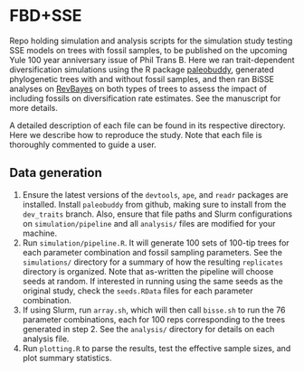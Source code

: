 # FBD+SSE
Repo holding simulation and analysis scripts for the simulation study testing SSE models on trees with fossil samples, to be published on the upcoming Yule 100 year anniversary issue of Phil Trans B. Here we ran trait-dependent diversification simulations using the R package [paleobuddy](https://github.com/brpetrucci/paleobuddy), generated phylogenetic trees with and without fossil samples, and then ran BiSSE analyses on [RevBayes](https://github.com/revbayes/revbayes) on both types of trees to assess the impact of including fossils on diversification rate estimates. See the manuscript for more details.

A detailed description of each file can be found in its respective directory. Here we describe how to reproduce the study. Note that each file is thoroughly commented to guide a user.

## Data generation

1. Ensure the latest versions of the `devtools`, `ape`, and `readr` packages are installed. Install `paleobuddy` from github, making sure to install from the `dev_traits` branch. Also, ensure that file paths and Slurm configurations on `simulation/pipeline` and all `analysis/` files are modified for your machine. 
2. Run `simulation/pipeline.R`. It will generate 100 sets of 100-tip trees for each parameter combination and fossil sampling parameters. See the `simulations/` directory for a summary of how the resulting `replicates` directory is organized. Note that as-written the pipeline will choose seeds at random. If interested in running using the same seeds as the original study, check the `seeds.RData` files for each parameter combination.
3. If using Slurm, run `array.sh`, which will then call `bisse.sh` to run the 76 parameter combinations, each for 100 reps corresponding to the trees generated in step 2. See the `analysis/` directory for details on each analysis file.
4. Run `plotting.R` to parse the results, test the effective sample sizes, and plot summary statistics.
